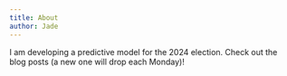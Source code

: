 ```yaml
---
title: About
author: Jade
---
```


I am developing a predictive model for the 2024 election. Check out the blog posts (a new one will drop each Monday)!